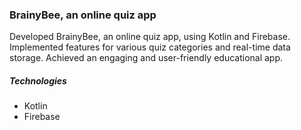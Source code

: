 <h3>BrainyBee, an online quiz app</h3>
<p>Developed BrainyBee, an online quiz app, using Kotlin and Firebase. Implemented features for various
quiz categories and real-time data storage. Achieved an engaging and user-friendly educational app.
</p>
<h5>Technologies</h5>
<ul>
<li>Kotlin</li>
<li>Firebase</li>  
</ul>
